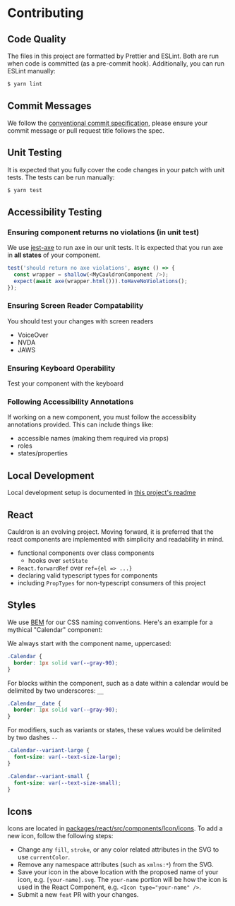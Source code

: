 # Contributing

## Code Quality

The files in this project are formatted by Prettier and ESLint. Both are run when code is committed (as a pre-commit hook). Additionally, you can run ESLint manually:

```sh
$ yarn lint
```

## Commit Messages

We follow the [conventional commit specification](https://www.conventionalcommits.org/en/v1.0.0/#summary), please ensure your commit message or pull request title follows the spec.

## Unit Testing

It is expected that you fully cover the code changes in your patch with unit tests. The tests can be run manually:

```sh
$ yarn test
```

## Accessibility Testing

### Ensuring component returns no violations (in unit test)

We use [jest-axe](https://www.npmjs.com/package/jest-axe) to run axe in our unit tests. It is expected that you run axe in **all states** of your component.

```js
test('should return no axe violations', async () => {
  const wrapper = shallow(<MyCauldronComponent />);
  expect(await axe(wrapper.html())).toHaveNoViolations();
});
```

### Ensuring Screen Reader Compatability

You should test your changes with screen readers

- VoiceOver
- NVDA
- JAWS

### Ensuring Keyboard Operability

Test your component with the keyboard

### Following Accessibility Annotations

If working on a new component, you must follow the accessiblity annotations provided. This can include things like:

- accessible names (making them required via props)
- roles
- states/properties

## Local Development

Local development setup is documented in [this project's readme](./README.md#development)

## React

Cauldron is an evolving project. Moving forward, it is preferred that the react components are implemented with simplicity and readability in mind.

- functional components over class components
  - hooks over `setState`
- `React.forwardRef` over `ref={el => ...}`
- declaring valid typescript types for components
- including `PropTypes` for non-typescript consumers of this project

## Styles

We use [BEM](http://getbem.com/introduction/) for our CSS naming conventions. Here's an example for a mythical "Calendar" component:

We always start with the component name, uppercased:

```css
.Calendar {
  border: 1px solid var(--gray-90);
}
```

For blocks within the component, such as a date within a calendar would be delimited by two underscores: `__`

```css
.Calendar__date {
  border: 1px solid var(--gray-90);
}
```

For modifiers, such as variants or states, these values would be delimited by two dashes `--`

```css
.Calendar--variant-large {
  font-size: var(--text-size-large);
}

.Calendar--variant-small {
  font-size: var(--text-size-small);
}
```

## Icons

Icons are located in [packages/react/src/components/Icon/icons](./packages/react/src/components/Icon/icons). To add a new icon, follow the following steps:

- Change any `fill`, `stroke`, or any color related attributes in the SVG to use `currentColor`.
- Remove any namespace attributes (such as `xmlns:*`) from the SVG.
- Save your icon in the above location with the proposed name of your icon, e.g. `[your-name].svg`. The `your-name` portion will be how the icon is used in the React Component, e.g. `<Icon type="your-name" />`.
- Submit a new `feat` PR with your changes.
